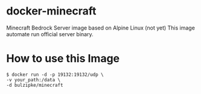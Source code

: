 # docker-minecraft
Minecraft Bedrock Server image based on Alpine Linux (not yet)
This image automate run official server binary.

# How to use this Image
```console
$ docker run -d -p 19132:19132/udp \
-v your_path:/data \
-d bulzipke/minecraft
```
